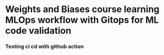 # Weights and Biases course learning MLOps workflow with Gitops for ML code validation
### Testing ci cd with github action

